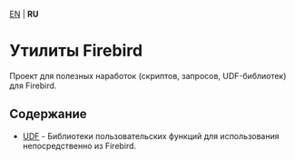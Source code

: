 [EN][] | **RU**

Утилиты Firebird
================
Проект для полезных наработок (скриптов, запросов, UDF-библиотек) для Firebird.


Содержание
----------
* [UDF](udf/README.md) - Библиотеки пользовательских функций для использования непосредственно из Firebird.


[EN]: README.md